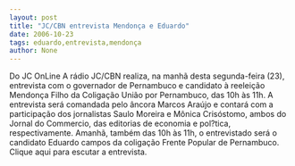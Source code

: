 ```yaml
---
layout: post
title: "JC/CBN entrevista Mendonça e Eduardo"
date: 2006-10-23
tags: eduardo,entrevista,mendonça
author: None
---
```

Do JC OnLine
A rádio JC/CBN realiza, na manhã desta segunda-feira (23), entrevista com o governador de Pernambuco e candidato à reeleição Mendonça Filho da Coligação União por Pernambuco, das 10h às 11h. 
A entrevista será comandada pelo âncora Marcos Araújo e contará com a participação dos jornalistas Saulo Moreira e Mônica Crisóstomo, ambos do Jornal do Commercio, das editorias de economia e pol?tica, respectivamente.
Amanhã, também das 10h às 11h, o entrevistado será o candidato Eduardo campos da coligação Frente Popular de Pernambuco.
Clique aqui&nbsp;para escutar a entrevista. 